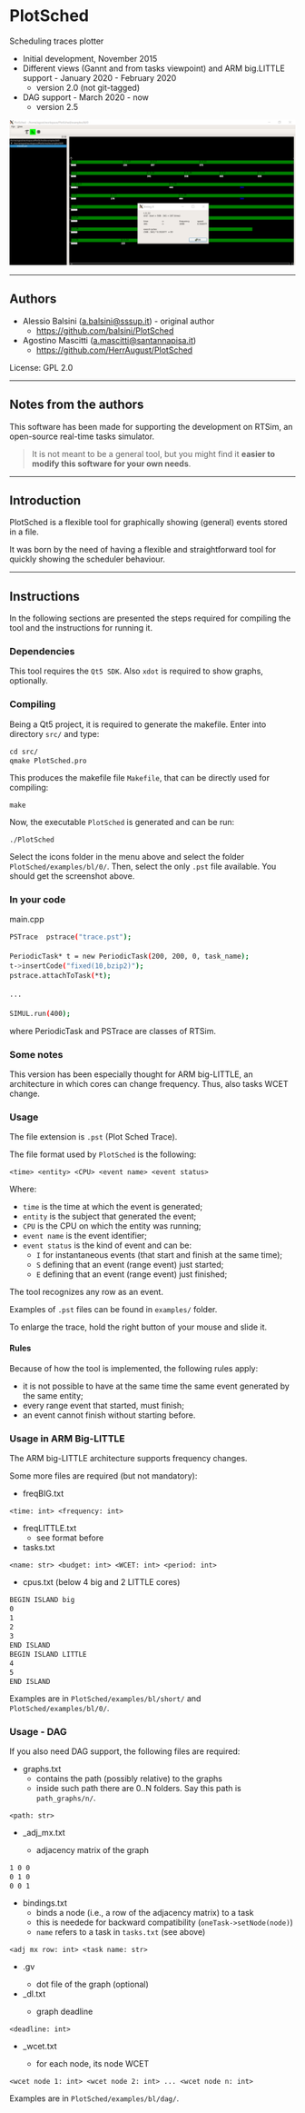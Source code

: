 # PlotSched

Scheduling traces plotter

* Initial development, November 2015
* Different views (Gannt and from tasks viewpoint) and ARM big.LITTLE support - January 2020 - February 2020
  * version 2.0 (not git-tagged)
* DAG support - March 2020 - now
  * version 2.5

![A screenshot](screens/screen_bl_0.png)

----
## Authors

* Alessio Balsini (a.balsini@sssup.it) - original author
  *  https://github.com/balsini/PlotSched
* Agostino Mascitti (a.mascitti@santannapisa.it)
  * https://github.com/HerrAugust/PlotSched

License: GPL 2.0

----
## Notes from the authors
This software has been made for supporting the
development on RTSim, an open-source real-time
tasks simulator.

> It is not meant to be a general tool, but
> you might find it **easier to modify this
> software for your own needs**.

----
## Introduction

PlotSched is a flexible tool for graphically showing (general) events stored in a file.

It was born by the need of having a flexible and straightforward tool for quickly showing the scheduler behaviour.

----

## Instructions

In the following sections are presented the steps required for compiling the tool and the instructions for running it.

### Dependencies

This tool requires the `Qt5 SDK`.
Also `xdot` is required to show graphs, optionally.

### Compiling

Being a Qt5 project, it is required to generate the makefile.
Enter into directory `src/` and type:

```
cd src/
qmake PlotSched.pro
```

This produces the makefile file `Makefile`, that can be directly used for compiling:

```
make
```

Now, the executable `PlotSched` is generated and can be run:

```
./PlotSched
```

Select the icons folder in the menu above and select the folder `PlotSched/examples/bl/0/`.
Then, select the only `.pst` file available. You should get the screenshot above.

### In your code

main.cpp

```sh
PSTrace  pstrace("trace.pst");

PeriodicTask* t = new PeriodicTask(200, 200, 0, task_name);
t->insertCode("fixed(10,bzip2)");
pstrace.attachToTask(*t);

...

SIMUL.run(400);
```

where PeriodicTask and PSTrace are classes of RTSim.

### Some notes
This version has been especially thought for ARM big-LITTLE,
an architecture in which cores can change frequency. Thus, also tasks WCET change.

### Usage

The file extension is `.pst` (Plot Sched Trace).

The file format used by `PlotSched` is the following:

```
<time> <entity> <CPU> <event name> <event status>
```

Where:
* `time` is the time at which the event is generated;
* `entity` is the subject that generated the event;
* `CPU` is the CPU on which the entity was running;
* `event name` is the event identifier;
* `event status` is the kind of event and can be:
  * `I` for instantaneous events (that start and finish at the same time);
  * `S` defining that an event (range event) just started;
  * `E` defining that an event (range event) just finished;

The tool recognizes any row as an event.

Examples of `.pst` files can be found in `examples/` folder.


To enlarge the trace, hold the right button of your mouse and slide it.

#### Rules

Because of how the tool is implemented, the following rules apply:
* it is not possible to have at the same time the same event generated by the same entity;
* every range event that started, must finish;
* an event cannot finish without starting before.


### Usage in ARM Big-LITTLE
The ARM big-LITTLE architecture supports frequency
changes.

Some more files are required (but not mandatory):
* freqBIG.txt
```
<time: int> <frequency: int>
```
* freqLITTLE.txt
  * see format before
* tasks.txt
```
<name: str> <budget: int> <WCET: int> <period: int>
```
* cpus.txt (below 4 big and 2 LITTLE cores)
```
BEGIN ISLAND big
0
1
2
3
END ISLAND
BEGIN ISLAND LITTLE
4
5
END ISLAND
```

Examples are in `PlotSched/examples/bl/short/` and
`PlotSched/examples/bl/0/`.

### Usage - DAG
If you also need DAG support, the following files are required:
* graphs.txt
  * contains the path (possibly relative) to the graphs
  * inside such path there are 0..N folders. Say this path is `path_graphs/n/`.
```
<path: str>
```
* <str>_adj_mx.txt
  * adjacency matrix of the graph
```
1 0 0
0 1 0
0 0 1
```
* bindings.txt
  * binds a node (i.e., a row of the adjacency matrix) to a task
  * this is needede for backward compatibility (`oneTask->setNode(node)`)
  * `name` refers to a task in `tasks.txt` (see above)
```
<adj mx row: int> <task name: str>
```
* <str>.gv
  * dot file of the graph (optional)
* <str>_dl.txt
  * graph deadline
```
<deadline: int>
```
* <str>_wcet.txt
  * for each node, its node WCET
```
<wcet node 1: int> <wcet node 2: int> ... <wcet node n: int>
```

Examples are in `PlotSched/examples/bl/dag/`.